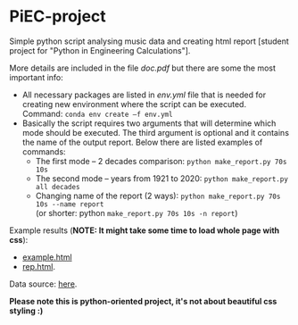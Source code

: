 # PiEC-project
Simple python script analysing music data and creating html report [student project for "Python in Engineering Calculations"].

More details are included in the file *doc.pdf* but there are some the most important info:
- All necessary packages are listed in *env.yml* file that is needed for creating new environment where the script can be executed. 
<br>Command: `conda env create –f env.yml`
- Basically the script requires two arguments that will determine which mode should be executed. 
The third argument is optional and it contains the name of the output report. 
Below there are listed examples of commands:
  - The first mode – 2 decades comparison: `python make_report.py 70s 10s`
  - The second mode – years from 1921 to 2020: `python make_report.py all decades`
  - Changing name of the report (2 ways): `python make_report.py 70s 10s --name report`
  <br>(or shorter: python `make_report.py 70s 10s -n report`)
  
Example results (**NOTE: It might take some time to load whole page with css**): 
- [example.html](https://htmlpreview.github.io/?https://github.com/bartosz-rogowski/PiEC-project/blob/main/results/example.html) 
- [rep.html](https://htmlpreview.github.io/?https://github.com/bartosz-rogowski/PiEC-project/blob/main/results/rep.html).

Data source: [here](https://www.kaggle.com/yamaerenay/spotify-dataset-19212020-160k-tracks).

**Please note this is python-oriented project, it's not about beautiful css styling :)**

